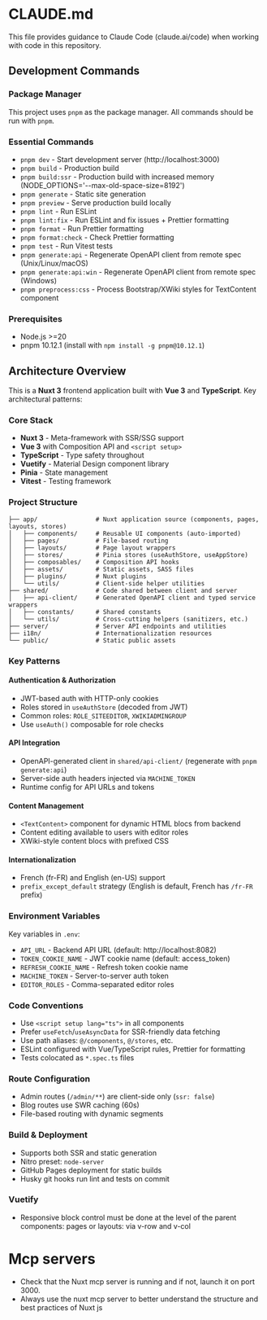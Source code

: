 # CLAUDE.md

This file provides guidance to Claude Code (claude.ai/code) when working with code in this repository.

## Development Commands

### Package Manager

This project uses `pnpm` as the package manager. All commands should be run with `pnpm`.

### Essential Commands

- `pnpm dev` - Start development server (http://localhost:3000)
- `pnpm build` - Production build
- `pnpm build:ssr` - Production build with increased memory (NODE_OPTIONS='--max-old-space-size=8192')
- `pnpm generate` - Static site generation
- `pnpm preview` - Serve production build locally
- `pnpm lint` - Run ESLint
- `pnpm lint:fix` - Run ESLint and fix issues + Prettier formatting
- `pnpm format` - Run Prettier formatting
- `pnpm format:check` - Check Prettier formatting
- `pnpm test` - Run Vitest tests
- `pnpm generate:api` - Regenerate OpenAPI client from remote spec (Unix/Linux/macOS)
- `pnpm generate:api:win` - Regenerate OpenAPI client from remote spec (Windows)
- `pnpm preprocess:css` - Process Bootstrap/XWiki styles for TextContent component

### Prerequisites

- Node.js >=20
- pnpm 10.12.1 (install with `npm install -g pnpm@10.12.1`)

## Architecture Overview

This is a **Nuxt 3** frontend application built with **Vue 3** and **TypeScript**. Key architectural patterns:

### Core Stack

- **Nuxt 3** - Meta-framework with SSR/SSG support
- **Vue 3** with Composition API and `<script setup>`
- **TypeScript** - Type safety throughout
- **Vuetify** - Material Design component library
- **Pinia** - State management
- **Vitest** - Testing framework

### Project Structure

```
├── app/                # Nuxt application source (components, pages, layouts, stores)
│   ├── components/     # Reusable UI components (auto-imported)
│   ├── pages/          # File-based routing
│   ├── layouts/        # Page layout wrappers
│   ├── stores/         # Pinia stores (useAuthStore, useAppStore)
│   ├── composables/    # Composition API hooks
│   ├── assets/         # Static assets, SASS files
│   ├── plugins/        # Nuxt plugins
│   └── utils/          # Client-side helper utilities
├── shared/             # Code shared between client and server
│   ├── api-client/     # Generated OpenAPI client and typed service wrappers
│   ├── constants/      # Shared constants
│   └── utils/          # Cross-cutting helpers (sanitizers, etc.)
├── server/             # Server API endpoints and utilities
├── i18n/               # Internationalization resources
└── public/             # Static public assets
```

### Key Patterns

#### Authentication & Authorization

- JWT-based auth with HTTP-only cookies
- Roles stored in `useAuthStore` (decoded from JWT)
- Common roles: `ROLE_SITEEDITOR`, `XWIKIADMINGROUP`
- Use `useAuth()` composable for role checks

#### API Integration

- OpenAPI-generated client in `shared/api-client/` (regenerate with `pnpm generate:api`)
- Server-side auth headers injected via `MACHINE_TOKEN`
- Runtime config for API URLs and tokens

#### Content Management

- `<TextContent>` component for dynamic HTML blocs from backend
- Content editing available to users with editor roles
- XWiki-style content blocs with prefixed CSS

#### Internationalization

- French (fr-FR) and English (en-US) support
- `prefix_except_default` strategy (English is default, French has `/fr-FR` prefix)

### Environment Variables

Key variables in `.env`:

- `API_URL` - Backend API URL (default: http://localhost:8082)
- `TOKEN_COOKIE_NAME` - JWT cookie name (default: access_token)
- `REFRESH_COOKIE_NAME` - Refresh token cookie name
- `MACHINE_TOKEN` - Server-to-server auth token
- `EDITOR_ROLES` - Comma-separated editor roles

### Code Conventions

- Use `<script setup lang="ts">` in all components
- Prefer `useFetch`/`useAsyncData` for SSR-friendly data fetching
- Use path aliases: `@/components`, `@/stores`, etc.
- ESLint configured with Vue/TypeScript rules, Prettier for formatting
- Tests colocated as `*.spec.ts` files

### Route Configuration

- Admin routes (`/admin/**`) are client-side only (`ssr: false`)
- Blog routes use SWR caching (60s)
- File-based routing with dynamic segments

### Build & Deployment

- Supports both SSR and static generation
- Nitro preset: `node-server`
- GitHub Pages deployment for static builds
- Husky git hooks run lint and tests on commit

### Vuetify

- Responsive block control must be done at the level of the parent components: pages or layouts: via v-row and v-col

# Mcp servers

- Check that the Nuxt mcp server is running and if not, launch it on port 3000.
- Always use the nuxt mcp server to better understand the structure and best practices of Nuxt js

